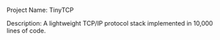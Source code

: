 Project Name: TinyTCP 

Description: A lightweight TCP/IP protocol stack implemented in 10,000 lines of code.